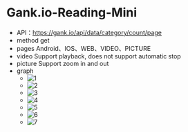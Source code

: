 # Gank.io-Reading-Mini

* API：https://gank.io/api/data/category/count/page
* method  get
* pages Android、IOS、WEB、VIDEO、PICTURE
* video Support playback, does not support automatic stop
* picture Support zoom in and out
* graph
	* ![1](https://github.com/raojianxiong/Gank.io-Reading-Mini/blob/master/screenshot/1.PNG)
	* ![2](https://github.com/raojianxiong/Gank.io-Reading-Mini/blob/master/screenshot/2.PNG)
	* ![3](https://github.com/raojianxiong/Gank.io-Reading-Mini/blob/master/screenshot/3.PNG)
	* ![4](https://github.com/raojianxiong/Gank.io-Reading-Mini/blob/master/screenshot/4.PNG)
	* ![5](https://github.com/raojianxiong/Gank.io-Reading-Mini/blob/master/screenshot/5.PNG)
	* ![6](https://github.com/raojianxiong/Gank.io-Reading-Mini/blob/master/screenshot/6.PNG)
	* ![7](https://github.com/raojianxiong/Gank.io-Reading-Mini/blob/master/screenshot/7.PNG)